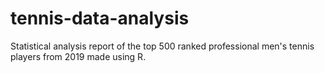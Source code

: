 # tennis-data-analysis
Statistical analysis report of the top 500 ranked professional men's tennis players from 2019 made using R. 


